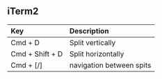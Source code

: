 ## iTerm2
| Key             | Description                      |
|:----------------|:---------------------------------|
| Cmd + D         | Split vertically                 |
| Cmd + Shift + D | Split horizontally               |
| Cmd + [/]       | navigation between spits         |
